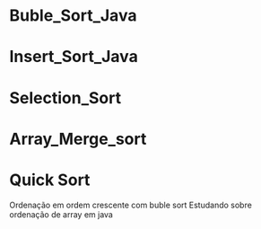 # Buble_Sort_Java
# Insert_Sort_Java
# Selection_Sort
# Array_Merge_sort
# Quick Sort
Ordenação em ordem crescente com buble sort
Estudando sobre ordenação de array em java
